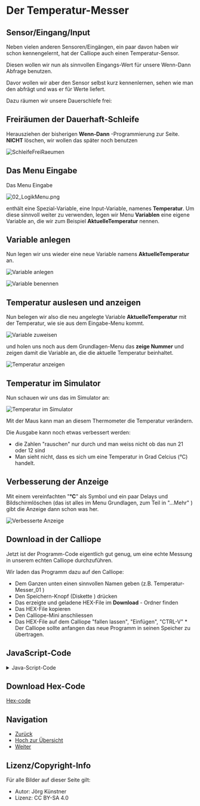 # Der Temperatur-Messer


## Sensor/Eingang/Input


Neben vielen anderen Sensoren/Eingängen, ein paar davon haben wir schon kennengelernt, hat der Calliope auch einen Temperatur-Sensor.

Diesen wollen wir nun als sinnvollen Eingangs-Wert für unsere Wenn-Dann Abfrage benutzen.

Davor wollen wir aber den Sensor selbst kurz kennenlernen, sehen wie man den abfrägt und was er für Werte liefert.

Dazu räumen wir unsere Dauerschlefe frei:

## Freiräumen der Dauerhaft-Schleife

Herausziehen der bisherigen __Wenn-Dann__ -Programmierung zur Seite.
**NICHT** löschen, wir wollen das später noch benutzen 


![ SchleifeFreiRaeumen ](./pics/00_Freiraeumen.png)


## Das Menu Eingabe

Das Menu Eingabe 

![02_LogikMenu.png](./pics/01_InputMenu.png)

enthält eine Spezial-Variable, eine Input-Variable, namenes __Temperatur__.
Um diese sinnvoll weiter zu verwenden, legen wir Menu __Variablen__ eine eigene Variable an, die wir zum Beispiel __AktuelleTemperatur__ nennen.



## Variable anlegen 

Nun legen wir uns wieder eine neue Variable namens __AktuelleTemperatur__  an.


![Variable anlegen](./pics/02_VariableAnlegen.png)


![Variable benennen](./pics/03_VariableBenennen.png)


## Temperatur auslesen und anzeigen

Nun belegen wir also die neu angelegte Variable __AktuelleTemperatur__   mit der Temperatur, wie sie aus dem Eingabe-Menu kommt.


![Variable zuweisen](./pics/04_TemperaturAuslesen.png)

und holen uns noch aus dem Grundlagen-Menu das __zeige Nummer__ und zeigen damit die Variable an, die die aktuelle Temperatur beinhaltet.


![Temperatur anzeigen](./pics/05_TemperaturAnzeigen.png)


## Temperatur im Simulator

Nun schauen wir uns das im Simulator an:

![Temperatur im Simulator](./pics/06_Temperatur_im_Simulator.png)

Mit der Maus kann man an diesem Thermometer die Temperatur verändern.

Die Ausgabe kann noch etwas verbessert werden:

* die Zahlen "rauschen" nur durch und man weiss nicht ob das nun 21 oder 12 sind
* Man sieht nicht, dass es sich um eine Temperatur in Grad Celcius (°C) handelt.

## Verbesserung der Anzeige

Mit einem vereinfachten "__°C__" als Symbol und ein paar Delays und Bildschirmlöschen (das ist alles im Menu Grundlagen, zum Teil in "...Mehr" ) gibt die Anzeige dann schon was her.

 

![Verbesserte Anzeige](./pics/07_BessereAnzeige.png)


## Download in der Calliope

Jetzt ist der Programm-Code eigentlich gut genug, um eine echte Messung in unserem echten Calliope durchzuführen.

Wir laden das Programm dazu auf den Calliope:

* Dem Ganzen unten einen sinnvollen Namen geben (z.B. Temperatur-Messer_01 )
* Den Speichern-Knopf (Diskette ) drücken
* Das erzeigte und geladene HEX-File im __Download__ - Ordner finden
* Das HEX-File kopieren 
* Den Calliope-Mini anschliessen
* Das HEX-File auf dem Calliope "fallen lassen", "Einfügen", "CTRL-V" * Der Calliope sollte anfangen das neue Programm in seinen Speicher zu übertragen.



## JavaScript-Code

<details>
 <summary>Java-Script-Code</summary>

```js
let AktuelleTemperatur = 0
basic.forever(() => {
    AktuelleTemperatur = input.temperature()
    basic.showNumber(AktuelleTemperatur)
    basic.pause(500)
    basic.showLeds(`
        # . . # #
        . . # . .
        . . # . .
        . . # . .
        . . . # #
        `)
    basic.pause(500)
    basic.clearScreen()
    basic.pause(500)
})

```
</details>

## Download Hex-Code

[Hex-code](code/mini-TemperaturMesser01.hex)


## Navigation


* [Zurück](../04_02_Wenn-DannBatterieTester/README.md)  
* [Hoch zur Übersicht](../README.md)  
* [Weiter](../04_04_TemperaturAmpel/README.md)  



## Lizenz/Copyright-Info
Für alle Bilder auf dieser Seite gilt:

*  Autor: Jörg Künstner
* Lizenz: CC BY-SA 4.0

